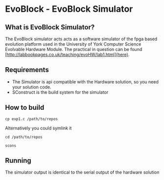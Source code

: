 EvoBlock - EvoBlock Simulator
========================================

What is EvoBlock Simulator?
----------------------------------------
The EvoBlock simulator acts acts as a software simulator of the fpga based evolution platform used in the University of York Computer Science Evolvable Hardware Module. The practical in question can be found [http://labbookpages.co.uk/teaching/evoHW/lab1.html](here).

Requirements
----------------------------------------
* The Simulator is api compatible with the Hardware solution, so you need your solution code.
* SConstruct is the build system for the simulator

How to build
----------------------------------------
`cp exp1.c /path/to/repos`

Alternatively you could symlink it

`cd /path/to/repos`

`scons`

Running
---------------------------------------
The simulator output is identical to the serial output of the hardware solution
